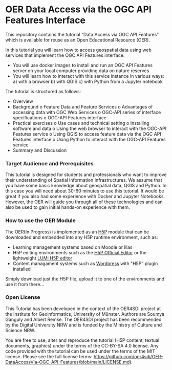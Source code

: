 # OER Data Access via the OGC API Features Interface

This repository contains the tutorial “Data Access via OGC API Features” which is available for reuse as an Open Educational Resource (OER). 

In this tutorial you will learn how to access geospatial data using web services that implement the OGC API Features interface. 
-	You will use docker images to install and run an OGC API Features server on your local computer providing data on nature reserves
-	You will learn how to interact with this service instance in various ways: a) with a browser b) with QGIS c) with Python from a Jupyter notebook

The tutorial is structured as follows: 
-	Overview 
-	Background
  o Feature Data and Feature Services
 	o	Advantages of accessing data with OGC Web Services
 	o	OGC-API series of interface specifications
 	o	OGC-API Features interface
-	Practical exercises
  o	Use cases and technical setting
 	o	Installing software and data
 	o	Using the web browser to interact with the OGC-API Features service
 	o	Using QGIS to access feature data via the OGC API Features interface
 	o	Using Python to interact with the OGC-API Features service
-	Summary and Discussion

### Target Audience and Prerequisites

This tutorial is designed for students and professionals who want to improve their understanding of Spatial Information Infrastructures. We assume that you have some basic knowledge about geospatial data, QGIS and Python. In this case you will need about 30-60 minutes to use this tutorial.
It would be great if you also had some experience with Docker and Jupyter Notebooks. However, the OER will guide you through all of these technologies and can also be used to gain initial hands-on experience with them.

### How to use the OER Module

The OER(In Progress) is implemented as an [H5P](https://h5p.org/) module that can be downloaded and embedded into any H5P runtime environment, such as:

- Learning management systems based on Moodle or Ilias
- H5P editing environments such as the [H5P Official Editor](https://h5p.org/) or the lightweight [LUMI H5P editor](https://lumi.education/)
- Content managament systems such as [Wordpress](https://wordpress.com/) with "H5P" plugin installed

Simply download just the H5P file, upload it to one of the environments and use it from there...

### Open License

This Tutorial has been developed in the context of the OER4SDi project at the Institute for Geoinformatics, University of Münster. Authors are Soumya Ganguly and Albert Remke. The OER4SDI project has been recommended by the Digital University NRW and is funded by the Ministry of Culture and Science NRW.

You are free to use, alter and reproduce the tutorial (H5P content, textual documents, graphics) under the terms of the CC-BY-SA 4.0 license. Any code provided with the tutorial can be used under the terms of the MIT license. Please see the full license terms: https://github.com/oer4sdi/OER-DataAccessVia-OGC-API-Features/blob/main/LICENSE.md).

